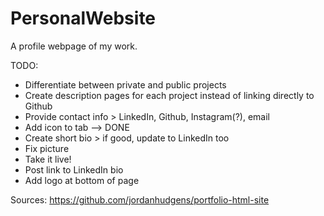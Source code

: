 # PersonalWebsite
A profile webpage of my work.

TODO:
- Differentiate between private and public projects
- Create description pages for each project instead of linking directly to Github
- Provide contact info > LinkedIn, Github, Instagram(?), email
- Add icon to tab --> DONE
- Create short bio > if good, update to LinkedIn too
- Fix picture
- Take it live!
- Post link to LinkedIn bio
- Add logo at bottom of page


Sources:
https://github.com/jordanhudgens/portfolio-html-site
